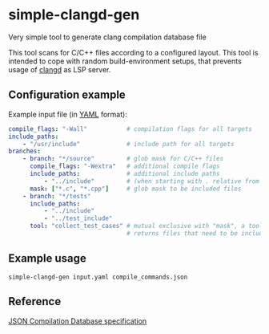 # simple-clangd-gen
Very simple tool to generate clang compilation database file

This tool scans for C/C++ files according to a configured layout. This tool is intended to cope
with random build-environment setups, that prevents usage of [clangd](https://clangd.llvm.org/) as LSP server.

## Configuration example

Example input file (in [YAML](https://en.wikipedia.org/wiki/YAML) format):
```yaml
compile_flags: "-Wall"           # compilation flags for all targets
include_paths:
    - "/usr/include"             # include path for all targets
branches:
    - branch: "*/source"         # glob mask for C/C++ files
      compile_flags: "-Wextra"   # additional compile flags
      include_paths:             # additional include paths
          - "../include"         # (when starting with . relative from source path
      mask: ["*.c", "*.cpp"]     # glob mask to be included files
    - branch: "*/tests"
      include_paths:
          - "../include"
          - "../test_include"
      tool: "collect_test_cases" # mutual exclusive with "mask", a tool the
                                 # returns files that need to be included.
```

## Example usage
```
simple-clangd-gen input.yaml compile_commands.json
```

## Reference
[JSON Compilation Database specification](https://clang.llvm.org/docs/JSONCompilationDatabase.html)

